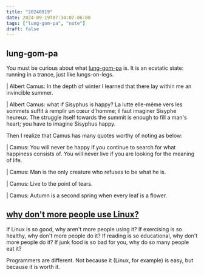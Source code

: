 ```yaml
---
title: "20240919"
date: 2024-09-19T07:34:07-06:00
tags: ["lung-gom-pa", "note"]
draft: false
---
```


## lung-gom-pa

You must be curious about what [lung-gom-pa](https://theamericanscholar.org/how-to-live-with-dying/) is. It is an ecstatic state: running in a trance, just like lungs-on-legs. 

| Albert Camus: In the depth of winter I learned that there lay within me an invincible summer.

| Albert Camus: what if Sisyphus is happy? La lutte elle-même vers les sommets suffit à remplir un cœur d'homme; il faut imaginer Sisyphe heureux. The struggle itself towards the summit is enough to fill a man's heart; you have to imagine Sisyphus happy.

Then I realize that Camus has many quotes worthy of noting as below:

| Camus: You will never be happy if you continue to search for what happiness consists of. You will never live if you are looking for the meaning of life.

| Camus: Man is the only creature who refuses to be what he is.

| Camus: Live to the point of tears.

| Camus: Autumn is a second spring when every leaf is a flower.

## [why don't more people use Linux?](https://world.hey.com/dhh/why-don-t-more-people-use-linux-33b75f53)

If Linux is so good, why aren't more people using it?
If exercising is so healthy, why don't more people do it?
If reading is so educational, why don't more people do it?
If junk food is so bad for you, why do so many people eat it?

Programmers are different. Not because it (Linux, for example) is easy, but because it is worth it.

